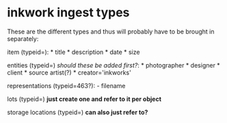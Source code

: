 inkwork ingest types
====================

These are the different types and thus will probably have to be brought in separately:

item (typeid=):
	* title
	* description
	* date
	* size

entities (typeid=) *should these be added first?*:
	* photographer 
	* designer
	* client
	* source artist(?)
	* creator='inkworks'

representations (typeid=463?):
	- filename

lots (typeid=) **just create one and refer to it per object**

storage locations (typeid=) **can also just refer to?**

